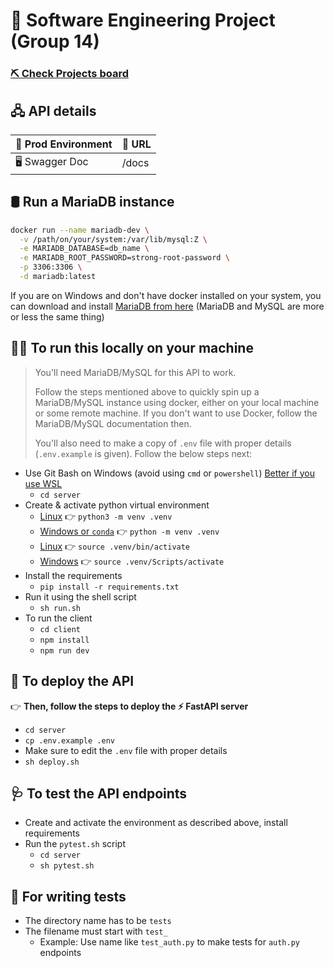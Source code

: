 # 🚧 **Software Engineering Project (Group 14)**

### **[⛏️ Check Projects board](https://github.com/orgs/se-sept-14-draft-work/projects/1)**

## 🖧 **API details**
| 🌱 Prod Environment | 🔗 URL |
|----------------------|--------|
| 🖥️ Swagger Doc      | /docs   |

## 🛢️ **Run a MariaDB instance**
```sh
docker run --name mariadb-dev \
  -v /path/on/your/system:/var/lib/mysql:Z \
  -e MARIADB_DATABASE=db_name \
  -e MARIADB_ROOT_PASSWORD=strong-root-password \
  -p 3306:3306 \
  -d mariadb:latest
```
If you are on Windows and don't have docker installed on your system, you can download and install [MariaDB from here](https://dev.mysql.com/downloads/installer) (MariaDB and MySQL are more or less the same thing)

## 🏃‍♀️ **To run this locally on your machine**
<blockquote>
You'll need MariaDB/MySQL for this API to work.

Follow the steps mentioned above to quickly spin up a MariaDB/MySQL instance using docker, either on your local machine or some remote machine. If you don't want to use Docker, follow the MariaDB/MySQL documentation then.

You'll also need to make a copy of `.env` file with proper details (`.env.example` is given). Follow the below steps next:
</blockquote>

- Use Git Bash on Windows (avoid using `cmd` or `powershell`) [Better if you use WSL](https://learn.microsoft.com/en-us/windows/wsl/)
  - `cd server`
- Create & activate python virtual environment
  - [Linux]() 👉️ `python3 -m venv .venv`
  - [Windows or `conda`]() 👉️ `python -m venv .venv`
  - [Linux]() 👉️ `source .venv/bin/activate`
  - [Windows]() 👉️ `source .venv/Scripts/activate`
- Install the requirements
  - `pip install -r requirements.txt`
- Run it using the shell script
  - `sh run.sh`
- To run the client
  - `cd client`
  - `npm install`
  - `npm run dev`

## 💫 **To deploy the API**

👉️ **Then, follow the steps to deploy the ⚡️ FastAPI server**
- `cd server`
- `cp .env.example .env`
- Make sure to edit the `.env` file with proper details
- `sh deploy.sh`

## 🩺 **To test the API endpoints**
- Create and activate the environment as described above, install requirements
- Run the `pytest.sh` script
  - `cd server`
  - `sh pytest.sh`

## 💉 **For writing tests**
- The directory name has to be `tests`
- The filename must start with `test_`
  - Example: Use name like `test_auth.py` to make tests for `auth.py` endpoints
